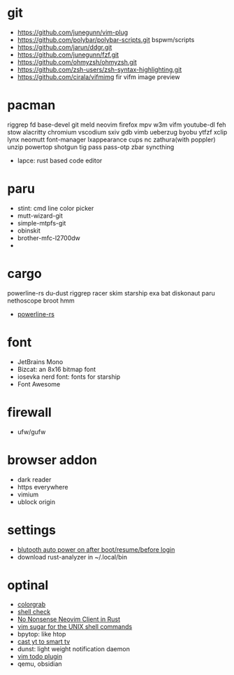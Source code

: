 # git
- https://github.com/junegunn/vim-plug
- https://github.com/polybar/polybar-scripts.git    bspwm/scripts
- https://github.com/jarun/ddgr.git
- https://github.com/junegunn/fzf.git
- https://github.com/ohmyzsh/ohmyzsh.git
- https://github.com/zsh-users/zsh-syntax-highlighting.git
- https://github.com/cirala/vifmimg fir vifm image preview

# pacman
riggrep fd base-devel git meld neovim firefox mpv w3m vifm youtube-dl feh stow
alacritty chromium vscodium sxiv gdb vimb ueberzug byobu ytfzf xclip lynx 
neomutt font-manager lxappearance cups nc zathura(with poppler) unzip powertop 
shotgun tig pass pass-otp zbar syncthing

- lapce: rust based code editor

# paru
- stint: cmd line color picker
- mutt-wizard-git
- simple-mtpfs-git
- obinskit
- brother-mfc-l2700dw
- 
# cargo
powerline-rs du-dust riggrep racer skim starship exa bat  diskonaut paru
nethoscope broot hmm 
- [powerline-rs](https://github.com/jD91mZM2/powerline-rs.git)

# font
- JetBrains Mono
- Bizcat:  an 8x16 bitmap font
- iosevka nerd font: fonts for starship
- Font Awesome

# firewall
- ufw/gufw

# browser addon
- dark reader
- https everywhere
- vimium
- ublock origin

# settings
- [blutooth auto power on after boot/resume/before login](https://wiki.archlinux.org/title/Bluetooth)
- download rust-analyzer in ~/.local/bin

# optinal
- [colorgrab](https://github.com/nielssp/colorgrab)
- [shell check](https://github.com/koalaman/shellcheck)
- [No Nonsense Neovim Client in Rust](https://github.com/Kethku/neovide)
- [vim sugar for the UNIX shell commands](https://github.com/tpope/vim-eunuch)   
- bpytop: like htop
- [cast yt to smart tv](https://github.com/MarcoLucidi01/ytcast)    
- dunst: light weight notification daemon
- [vim todo plugin](https://github.com/dewyze/vim-tada)
- qemu, obsidian
